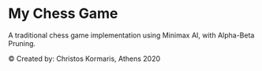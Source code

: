 # My Chess Game #

A traditional chess game implementation using Minimax AI, with Alpha-Beta Pruning. 

© Created by: Christos Kormaris, Athens 2020

